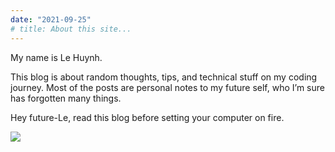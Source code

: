 ```yaml
---
date: "2021-09-25"
# title: About this site...
---
```


My name is Le Huynh.  

This blog is about random thoughts, tips, and technical stuff on my coding 
journey. 
Most of the posts are personal notes to my future self, who I’m sure has forgotten many things.  

Hey future-Le, read this blog before setting your computer on fire.  


![](/img/about_green2.jpg)
